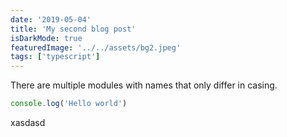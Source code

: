 ```yaml
---
date: '2019-05-04'
title: 'My second blog post'
isDarkMode: true
featuredImage: '../../assets/bg2.jpeg'
tags: ['typescript']
---
```


There are multiple modules with names that only differ in
casing.

```js
console.log('Hello world')
```

xasdasd
